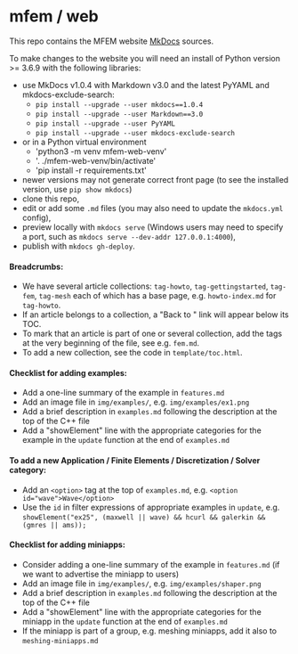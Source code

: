# mfem / web

This repo contains the MFEM website [MkDocs](http://www.mkdocs.org/) sources.

To make changes to the website you will need an install of Python version >= 3.6.9 with the following libraries:

- use MkDocs v1.0.4 with Markdown v3.0 and the latest PyYAML and mkdocs-exclude-search:
  * `pip install --upgrade --user mkdocs==1.0.4`
  * `pip install --upgrade --user Markdown==3.0`
  * `pip install --upgrade --user PyYAML`
  * `pip install --upgrade --user mkdocs-exclude-search`
- or in a Python virtual environment
  * 'python3 -m venv mfem-web-venv'
  * '. ./mfem-web-venv/bin/activate'
  * 'pip install -r requirements.txt'
- newer versions may not generate correct front page (to see the installed version, use `pip show mkdocs`)
- clone this repo,
- edit or add some `.md` files (you may also need to update the `mkdocs.yml` config),
- preview locally with `mkdocs serve` (Windows users may need to specify a port, such as `mkdocs serve --dev-addr 127.0.0.1:4000`),
- publish with `mkdocs gh-deploy`.

#### Breadcrumbs:

- We have several article collections: `tag-howto`, `tag-gettingstarted`, `tag-fem`, `tag-mesh` each of which has a base page, e.g. `howto-index.md` for `tag-howto`.
- If an article belongs to a collection, a "Back to <Base Page>" link will appear below its TOC.
- To mark that an article is part of one or several collection, add the tags at the very beginning of the file, see e.g. `fem.md`.
- To add a new collection, see the code in `template/toc.html`.

#### Checklist for adding examples:

- Add a one-line summary of the example in `features.md`
- Add an image file in `img/examples/`, e.g. `img/examples/ex1.png`
- Add a brief description in `examples.md` following the description at the top of the C++ file
- Add a "showElement" line with the appropriate categories for the example in the `update` function at the end of `examples.md`

#### To add a new Application / Finite Elements / Discretization / Solver category:

- Add an `<option>` tag at the top of `examples.md`, e.g.
  `<option id="wave">Wave</option>`
- Use the `id` in filter expressions of appropriate examples in `update`, e.g.
  `showElement("ex25", (maxwell || wave) && hcurl && galerkin && (gmres || ams));`

#### Checklist for adding miniapps:

- Consider adding a one-line summary of the example in `features.md` (if we want to advertise the miniapp to users)
- Add an image file in `img/examples/`, e.g. `img/examples/shaper.png`
- Add a brief description in `examples.md` following the description at the top of the C++ file
- Add a "showElement" line with the appropriate categories for the miniapp in the `update` function at the end of `examples.md`
- If the miniapp is part of a group, e.g. meshing miniapps, add it also to `meshing-miniapps.md`
